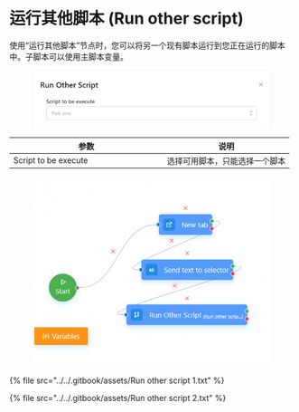 # 运行其他脚本 (Run other script)

使用“运行其他脚本”节点时，您可以将另一个现有脚本运行到您正在运行的脚本中。子脚本可以使用主脚本变量。

<figure><img src="../../.gitbook/assets/image (127).png" alt=""><figcaption></figcaption></figure>

<table><thead><tr><th width="258">参数</th><th>说明</th></tr></thead><tbody><tr><td>Script to be execute</td><td>选择可用脚本，只能选择一个脚本</td></tr></tbody></table>

<figure><img src="../../.gitbook/assets/image (128).png" alt=""><figcaption></figcaption></figure>

{% file src="../../.gitbook/assets/Run other script 1.txt" %}

{% file src="../../.gitbook/assets/Run other script 2.txt" %}
